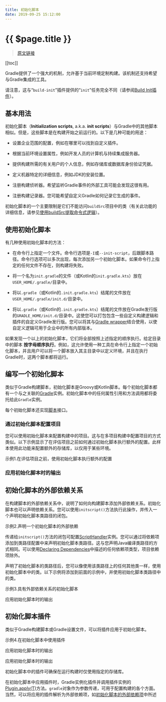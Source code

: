 ```yaml
---
title: 初始化脚本
date: 2019-09-25 15:12:00
---
```


# {{ $page.title }}

> [原文链接](https://docs.gradle.org/current/userguide/init_scripts.html)

[[toc]]

Gradle提供了一个强大的机制，允许基于当前环境定制构建。该机制还支持希望与Gradle集成的工具。

请注意，这与“`build-init`”插件提供的“`init`”任务完全不同（请参阅[Build Init插件](https://docs.gradle.org/current/userguide/build_init_plugin.html#build_init_plugin)）。

## 基本用法

初始化脚本（**Initialization scripts**, a.k.a. **init scripts**）与Gradle中的其他脚本相似。但是，这些脚本是在构建开始之前运行的。以下是几种可能的用途：

- 设置企业范围的配置，例如在哪里可以找到自定义插件。

- 根据当前环境设置属性，例如开发人员的计算机与持续集成服务器。

- 提供构建所需的有关用户的个人信息，例如存储库或数据库身份验证凭据。

- 定义机器特定的详细信息，例如JDK的安装位置。

- 注册构建侦听器。希望监听Gradle事件的外部工具可能会发现这很有用。

- 注册构建记录器。您可能希望自定义Gradle如何记录它生成的事件。

初始化脚本的一个主要限制是它们不能访问`buildSrc`项目中的类（有关此功能的详细信息，请参见[使用buildSrc提取命令式逻辑](https://docs.gradle.org/current/userguide/organizing_gradle_projects.html#sec:build_sources)）。

## 使用初始化脚本

有几种使用初始化脚本的方法：

- 在命令行上指定一个文件。命令行选项是`-I`或`--init-script`，后跟脚本路径。命令行选项可以多次出现，每次添加另一个初始化脚本。如果命令行上指定的任何文件不存在，则构建将失败。

- 将一个名为`init.gradle`的文件（或Kotlin的`init.gradle.kts`）放在`USER_HOME/.gradle/`目录中。

- 将以`.gradle`（或Kotlin的`.init.gradle.kts`）结尾的文件放在`USER_HOME/.gradle/init.d/`目录中。

- 将以`.gradle`（或Kotlin的`.init.gradle.kts`）结尾的文件放在Gradle发行版的`GRADLE_HOME/init.d/`目录中。这使您可以打包包含一些自定义构建逻辑和插件的自定义Gradle发行版。您可以将其与[Gradle wrapper](https://docs.gradle.org/current/userguide/gradle_wrapper.html#gradle_wrapper)结合使用，以使自定义逻辑可用于企业中的所有内部版本。

如果发现一个以上的初始化脚本，它们将全部按照上述指定的顺序执行。给定目录中的脚本 **按字母顺序执行**。例如，这允许使用一种工具在命令行上指定一个初始化脚本，并且用户可以将一个脚本放入其主目录中以定义环境，并且在执行Gradle时，这两个脚本都将运行。

## 编写一个初始化脚本

类似于Gradle构建脚本，初始化脚本是Groovy或Kotlin脚本。每个初始化脚本都有一个与之关联的[Gradle](https://docs.gradle.org/current/dsl/org.gradle.api.invocation.Gradle.html)实例。初始化脚本中的任何属性引用和方法调用都将委托给此`Gradle`实例。

每个初始化脚本还实现[脚本](https://docs.gradle.org/current/dsl/org.gradle.api.Script.html)接口。

### 通过初始化脚本配置项目

您可以使用初始化脚本来配置构建中的项目。这与在多项目构建中配置项目的方式类似。以下示例显示了在评估项目之前如何通过初始化脚本执行额外的配置。此样本使用此功能来配置额外的存储库，以仅用于某些环境。

示例1.在评估项目之前，使用初始化脚本执行额外的配置

<CodeSwitcher :languages="{ groovy: 'Groovy', kotlin: 'Kotlin' }">
  <template v-slot:groovy>

  ``` groovy
  // build.gradle

  repositories {
      mavenCentral()
  }

  task showRepos {
      doLast {
          println "All repos:"
          println repositories.collect { it.name }
      }
  }

  // init.gradle

  allprojects {
      repositories {
          mavenLocal()
      }
  }
  ```

  </template>
  <template v-slot:kotlin>

  ``` kotlin
  // build.gradle.kts

  repositories {
      mavenCentral()
  }

  tasks.register("showRepos") {
      doLast {
          println("All repos:")
          //TODO:kotlin-dsl remove filter once we're no longer on a kotlin eap
          println(repositories.map { it.name }.filter { it != "maven" })
      }
  }

  // init.gradle.kts

  allprojects {
      repositories {
          mavenLocal()
      }
  }
  ```

  </template>
</CodeSwitcher>

### 应用初始化脚本时的输出

<CodeSwitcher :languages="{ groovy: 'Groovy', kotlin: 'Kotlin' }">
  <template v-slot:groovy>

  ``` sh {1}
  > gradle --init-script init.gradle -q showRepos
  All repos:
  [MavenLocal, MavenRepo]
  ```

  </template>
  <template v-slot:kotlin>

  ``` sh {1}
  > gradle --init-script init.gradle.kts -q showRepos
  All repos:
  [MavenLocal, MavenRepo]
  ```

  </template>
</CodeSwitcher>

## 初始化脚本的外部依赖关系

在构建脚本的外部依赖关系中，说明了如何向构建脚本添加外部依赖关系。初始化脚本也可以声明依赖关系。您可以使用`initscript()`方法执行此操作，并传入一个声明初始化脚本类路径的闭包。

示例2.声明一个初始化脚本的外部依赖

<CodeSwitcher :languages="{ groovy: 'Groovy', kotlin: 'Kotlin' }">
  <template v-slot:groovy>

  ``` groovy
  // init.gradle

  initscript {
      repositories {
          mavenCentral()
      }
      dependencies {
          classpath 'org.apache.commons:commons-math:2.0'
      }
  }
  ```

  </template>
  <template v-slot:kotlin>

  ``` kotlin
  // init.gradle.kts

  initscript {
      repositories {
          mavenCentral()
      }
      dependencies {
          classpath("org.apache.commons:commons-math:2.0")
      }
  }
  ```

  </template>
</CodeSwitcher>

传递给`initscript()`方法的闭包可配置[ScriptHandler](https://docs.gradle.org/current/javadoc/org/gradle/api/initialization/dsl/ScriptHandler.html)实例。您可以通过将依赖项添加到类路径配置中来声明初始化脚本类路径。这与您声明Java编译类路径的方式相同。可以使用[Declaring Dependencies](https://docs.gradle.org/current/userguide/declaring_dependencies.html#declaring_dependencies)中描述的任何依赖项类型，项目依赖项除外。

声明了初始化脚本的类路径后，您可以像使用该类路径上的任何其他类一样，使用初始化脚本中的类。以下示例将添加到前面的示例中，并使用初始化脚本类路径中的类。

示例3.具有外部依赖关系的初始化脚本

<CodeSwitcher :languages="{ groovy: 'Groovy', kotlin: 'Kotlin' }">
  <template v-slot:groovy>

  ``` groovy
  // init.gradle

  import org.apache.commons.math.fraction.Fraction

  initscript {
      repositories {
          mavenCentral()
      }
      dependencies {
          classpath 'org.apache.commons:commons-math:2.0'
      }
  }

  println Fraction.ONE_FIFTH.multiply(2)
  ```

  </template>
  <template v-slot:kotlin>

  ``` kotlin
  // init.gradle.kts

  import org.apache.commons.math.fraction.Fraction

  initscript {
      repositories {
          mavenCentral()
      }
      dependencies {
          classpath("org.apache.commons:commons-math:2.0")
      }
  }

  println(Fraction.ONE_FIFTH.multiply(2))
  ```

  </template>
</CodeSwitcher>

应用初始化脚本时的输出

<CodeSwitcher :languages="{ groovy: 'Groovy', kotlin: 'Kotlin' }">
  <template v-slot:groovy>

  ``` sh {1}
  > gradle --init-script init.gradle -q doNothing
  2 / 5
  ```

  </template>
  <template v-slot:kotlin>

  ``` sh {1}
  > gradle --init-script init.gradle.kts -q doNothing
  2 / 5
  ```

  </template>
</CodeSwitcher>

## 初始化脚本插件

类似于Gradle构建脚本或Gradle设置文件，可以将插件应用于初始化脚本。

示例4.在初始化脚本中使用插件

<CodeSwitcher :languages="{ groovy: 'Groovy', kotlin: 'Kotlin' }">
  <template v-slot:groovy>

  ``` groovy
  // init.gradle

  import org.apache.commons.math.fraction.Fraction

  initscript {
      repositories {
          mavenCentral()
      }
      dependencies {
          classpath 'org.apache.commons:commons-math:2.0'
      }
  }

  println Fraction.ONE_FIFTH.multiply(2)
  ```

  </template>
  <template v-slot:kotlin>

  ``` kotlin
  // init.gradle.kts

  import org.apache.commons.math.fraction.Fraction

  initscript {
      repositories {
          mavenCentral()
      }
      dependencies {
          classpath("org.apache.commons:commons-math:2.0")
      }
  }

  println(Fraction.ONE_FIFTH.multiply(2))
  ```

  </template>
</CodeSwitcher>

应用初始化脚本时的输出

<CodeSwitcher :languages="{ groovy: 'Groovy', kotlin: 'Kotlin' }">
  <template v-slot:groovy>

  ``` groovy
  // init.gradle

  apply plugin: EnterpriseRepositoryPlugin

  class EnterpriseRepositoryPlugin implements Plugin<Gradle> {

      private static String ENTERPRISE_REPOSITORY_URL = "https://repo.gradle.org/gradle/repo"

      void apply(Gradle gradle) {
          // ONLY USE ENTERPRISE REPO FOR DEPENDENCIES
          gradle.allprojects { project ->
              project.repositories {

                  // Remove all repositories not pointing to the enterprise repository url
                  all { ArtifactRepository repo ->
                      if (!(repo instanceof MavenArtifactRepository) ||
                            repo.url.toString() != ENTERPRISE_REPOSITORY_URL) {
                          project.logger.lifecycle "Repository ${repo.url} removed. Only $ENTERPRISE_REPOSITORY_URL is allowed"
                          remove repo
                      }
                  }

                  // add the enterprise repository
                  maven {
                      name "STANDARD_ENTERPRISE_REPO"
                      url ENTERPRISE_REPOSITORY_URL
                  }
              }
          }
      }
  }

  // build.gradle

  /*
   * Copyright 2013 the original author or authors.
   *
   * Licensed under the Apache License, Version 2.0 (the "License");
   * you may not use this file except in compliance with the License.
   * You may obtain a copy of the License at
   *
   *      http://www.apache.org/licenses/LICENSE-2.0
   *
   * Unless required by applicable law or agreed to in writing, software
   * distributed under the License is distributed on an "AS IS" BASIS,
   * WITHOUT WARRANTIES OR CONDITIONS OF ANY KIND, either express or implied.
   * See the License for the specific language governing permissions and
   * limitations under the License.
   */

  // tag::show-repos-task[]
  repositories{
      mavenCentral()
  }

   task showRepositories {
       doLast {
           repositories.each {
               println "repository: ${it.name} ('${it.url}')"
           }
       }
  }
  // end::show-repos-task[]
  ```

  </template>
  <template v-slot:kotlin>

  ``` kotlin
  // init.gradle.kts

  apply<EnterpriseRepositoryPlugin>()

  class EnterpriseRepositoryPlugin : Plugin<Gradle> {
      companion object {
          const val ENTERPRISE_REPOSITORY_URL = "https://repo.gradle.org/gradle/repo"
      }

      override fun apply(gradle: Gradle) {
          // ONLY USE ENTERPRISE REPO FOR DEPENDENCIES
          gradle.allprojects {
              repositories {

                  // Remove all repositories not pointing to the enterprise repository url
                  all {
                      if (this !is MavenArtifactRepository || url.toString() != ENTERPRISE_REPOSITORY_URL) {
                          project.logger.lifecycle("Repository ${(this as? MavenArtifactRepository)?.url ?: name} removed. Only $ENTERPRISE_REPOSITORY_URL is allowed")
                          remove(this)
                      }
                  }

                  // add the enterprise repository
                  add(maven {
                      name = "STANDARD_ENTERPRISE_REPO"
                      url = uri(ENTERPRISE_REPOSITORY_URL)
                  })
              }
          }
      }
  }

  // build.gradle.kts

  // tag::show-repos-task[]
  repositories{
      mavenCentral()
  }

  tasks.register("showRepositories") {
      doLast {
          repositories.map { it as MavenArtifactRepository }.forEach {
              println("repository: ${it.name} ('${it.url}')")
          }
      }
  }
  // end::show-repos-task[]
  ```

  </template>
</CodeSwitcher>

应用初始化脚本时的输出

<CodeSwitcher :languages="{ groovy: 'Groovy', kotlin: 'Kotlin' }">
  <template v-slot:groovy>

  ``` sh {1}
  > gradle --init-script init.gradle -q showRepositories
  repository: STANDARD_ENTERPRISE_REPO ('https://repo.gradle.org/gradle/repo')
  ```

  </template>
  <template v-slot:kotlin>

  ``` sh {1}
  > gradle --init-script init.gradle.kts -q showRepositories
  repository: STANDARD_ENTERPRISE_REPO ('https://repo.gradle.org/gradle/repo')
  ```

  </template>
</CodeSwitcher>

初始化脚本中的插件可确保在运行构建时仅使用指定的存储库。

在初始化脚本中应用插件时，Gradle实例化插件并调用插件实例的[Plugin.apply(T)](1)方法。`gradle`对象作为参数传递，可用于配置构建的各个方面。当然，可以将应用的插件解析为外部依赖项，如[初始化脚本的外部依赖项](#初始化脚本的外部依赖关系)中所述
